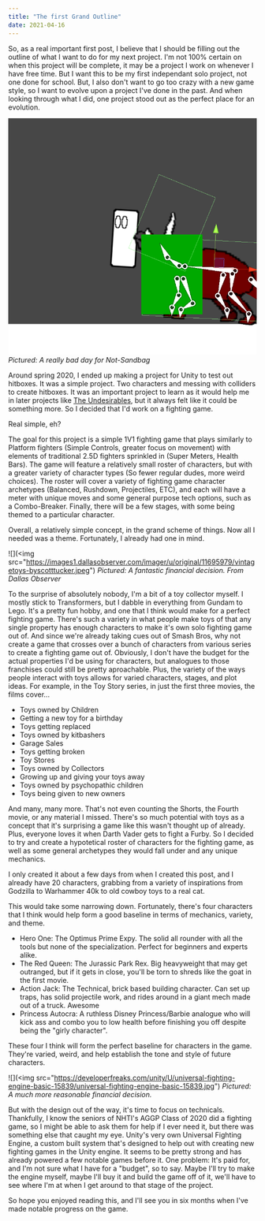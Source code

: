 ```yaml
---
title: "The first Grand Outline"
date: 2021-04-16
---
```


So, as a real important first post, I believe that I should be filling out the outline of what I want to do for my next project. I'm not 100% certain on when this project will be complete, it may be a project I work on whenever I have free time. But I want this to be my first independant solo project, not one done for school. But, I also don't want to go too crazy with a new game style, so I want to evolve upon a project I've done in the past. And when looking through what I did, one project stood out as the perfect place for an evolution.

![](/assets/images/Sandbag.png)
*Pictured: A really bad day for Not-Sandbag*

Around spring 2020, I ended up making a project for Unity to test out hitboxes. It was a simple project. Two characters and messing with colliders to create hitboxes. It was an important project to learn as it would help me in later projects like [The Undesirables](/Undesirables/), but it always felt like it could be something more. So I decided that I'd work on a fighting game.

Real simple, eh?

The goal for this project is a simple 1V1 fighting game that plays similarly to Platform fighters (Simple Controls, greater focus on movement) with elements of traditional 2.5D fighters sprinkled in (Super Meters, Health Bars). The game will feature a relatively small roster of characters, but with a greater variety of character types (So fewer regular dudes, more weird choices). The roster will cover a variety of fighting game character archetypes (Balanced, Rushdown, Projectiles, ETC), and each will have a meter with unique moves and some general purpose tech options, such as a Combo-Breaker. Finally, there will be a few stages, with some being themed to a particular character.

Overall, a relatively simple concept, in the grand scheme of things. Now all I needed was a theme. Fortunately, I already had one in mind.

![](<img src="https://images1.dallasobserver.com/imager/u/original/11695979/vintagetoys-byscotttucker.jpeg")
*Pictured: A fantastic financial decision. From Dallas Observer*

To the surprise of absolutely nobody, I'm a bit of a toy collector myself. I mostly stick to Transformers, but I dabble in everything from Gundam to Lego. It's a pretty fun hobby, and one that I think would make for a perfect fighting game. There's such a variety in what people make toys of that any single property has enough characters to make it's own solo fighting game out of. And since we're already taking cues out of Smash Bros, why not create a game that crosses over a bunch of characters from various series to create a fighting game out of. Obviously, I don't have the budget for the actual properties I'd be using for characters, but analogues to those franchises could still be pretty aproachable. Plus, the variety of the ways people interact with toys allows for varied characters, stages, and plot ideas. For example, in the Toy Story series, in just the first three movies, the films cover...

<ul>
<li>Toys owned by Children</li>
<li>Getting a new toy for a birthday</li>
<li>Toys getting replaced</li>
<li>Toys owned by kitbashers</li>
<li>Garage Sales</li>
<li>Toys getting broken</li>
<li>Toy Stores</li>
<li>Toys owned by Collectors</li>
<li>Growing up and giving your toys away</li>
<li>Toys owned by psychopathic children</li>
<li>Toys being given to new owners</li>
</ul>

And many, many more. That's not even counting the Shorts, the Fourth movie, or any material I missed. There's so much potential with toys as a concept that it's surprising a game like this wasn't thought up of already. Plus, everyone loves it when Darth Vader gets to fight a Furby. So I decided to try and create a hypotetical roster of characters for the fighting game, as well as some general archetypes they would fall under and any unique mechanics.

I only created it about a few days from when I created this post, and I already have 20 characters, grabbing from a variety of inspirations from Godzilla to Warhammer 40k to old cowboy toys to a real cat.

This would take some narrowing down. Fortunately, there's four characters that I think would help form a good baseline in terms of mechanics, variety, and theme.

<ul>
<li>Hero One: The Optimus Prime Expy. The solid all rounder with all the tools but none of the specialization. Perfect for beginners and experts alike.</li>
<li>The Red Queen: The Jurassic Park Rex. Big heavyweight that may get outranged, but if it gets in close, you'll be torn to shreds like the goat in the first movie.</li>
<li>Action Jack: The Technical, brick based building character. Can set up traps, has solid projectile work, and rides around in a giant mech made out of a truck. Awesome</li>
<li>Princess Autocra: A ruthless Disney Princess/Barbie analogue who will kick ass and combo you to low health before finishing you off despite being the "girly character".</li>
</ul>

These four I think will form the perfect baseline for characters in the game. They're varied, weird, and help establish the tone and style of future characters.

![](<img src="https://developerfreaks.com/unity/U/universal-fighting-engine-basic-15839/universal-fighting-engine-basic-15839.jpg")
*Pictured: A much more reasonable financial decision.*

But with the design out of the way, it's time to focus on technicals. Thankfully, I know the seniors of NHTI's AGGP Class of 2020 did a fighting game, so I might be able to ask them for help if I ever need it, but there was something else that caught my eye. Unity's very own Universal Fighting Engine, a custom built system that's designed to help out with creating new fighting games in the Unity engine. It seems to be pretty strong and has already powered a few notable games before it. One problem: It's paid for, and I'm not sure what I have for a "budget", so to say. Maybe I'll try to make the engine myself, maybe I'll buy it and build the game off of it, we'll have to see where I'm at when I get around to that stage of the project.

So hope you enjoyed reading this, and I'll see you in six months when I've made notable progress on the game.